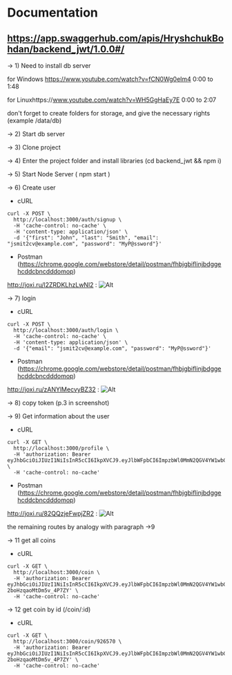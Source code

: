 
# Documentation
## https://app.swaggerhub.com/apis/HryshchukBohdan/backend_jwt/1.0.0#/

-> 1) Need to install db server

for Windows https://www.youtube.com/watch?v=fCN0Wg0elm4  0:00 to 1:48

for Linuxhttps://www.youtube.com/watch?v=WH5GgHaEy7E   0:00 to 2:07 

don't forget to create folders for storage, and give the necessary rights (example /data/db)

-> 2) Start db server

-> 3) Clone project

-> 4) Enter the project folder and install libraries (cd backend_jwt && npm i)

-> 5) Start Node Server ( npm start )

-> 6) Create user

* cURL
~~~~
curl -X POST \
  http://localhost:3000/auth/signup \
  -H 'cache-control: no-cache' \
  -H 'content-type: application/json' \
  -d '{"first": "John", "last": "Smith", "email": "jsmit2cv@example.com", "password": "MyP@ssword"}'
~~~~

* Postman (https://chrome.google.com/webstore/detail/postman/fhbjgbiflinjbdggehcddcbncdddomop)
	
http://joxi.ru/l2ZRDKLhzLwNl2 : ![Alt](http://joxi.ru/l2ZRDKLhzLwNl2 "Title")

-> 7) login

* cURL
~~~~
curl -X POST \
  http://localhost:3000/auth/login \
  -H 'cache-control: no-cache' \
  -H 'content-type: application/json' \
  -d '{"email": "jsmit2cv@example.com", "password": "MyP@ssword"}'
~~~~

* Postman (https://chrome.google.com/webstore/detail/postman/fhbjgbiflinjbdggehcddcbncdddomop)
	
http://joxi.ru/zANYlMecvyBZ32 : ![Alt](http://joxi.ru/zANYlMecvyBZ32 "Title")

-> 8) copy token (p.3 in screenshot)

-> 9) Get information about the user

* cURL
~~~~
curl -X GET \
  http://localhost:3000/profile \
  -H 'authorization: Bearer eyJhbGciOiJIUzI1NiIsInR5cCI6IkpXVCJ9.eyJlbWFpbCI6ImpzbWl0MmN2QGV4YW1wbGUuY29tIiwidXNlcklkIjoiNWNhZWVkMDU2YWIxZDE2N2I1OGZjMGI0IiwiaWF0IjoxNTU0OTY5NDM1LCJleHAiOjE1NTQ5NzMwMzV9.h9G_uWHKVlaQq5XiYp4jSrT11w2yLyhKM8W2LVQGLR4' \
  -H 'cache-control: no-cache'
~~~~

* Postman (https://chrome.google.com/webstore/detail/postman/fhbjgbiflinjbdggehcddcbncdddomop)
	
http://joxi.ru/82QQzjeFwpjZR2 : ![Alt](http://joxi.ru/82QQzjeFwpjZR2 "Title")


the remaining routes by analogy with paragraph ->9

-> 11 get all coins

* cURL
~~~~
curl -X GET \
  http://localhost:3000/coin \
  -H 'authorization: Bearer eyJhbGciOiJIUzI1NiIsInR5cCI6IkpXVCJ9.eyJlbWFpbCI6ImpzbWl0MmN2QGV4YW1wbGUuY29tIiwidXNlcklkIjoiNWNhZWVkMDU2YWIxZDE2N2I1OGZjMGI0IiwiaWF0IjoxNTU1MDczNTc4LCJleHAiOjE1NTUwNzcxNzh9.2WhbvqYk8QuJlJmFv5ygZC-2boHzqaoMtDm5v_4P7ZY' \
  -H 'cache-control: no-cache'
~~~~

-> 12 get coin by id  (/coin/:id)

* cURL
~~~~
curl -X GET \
  http://localhost:3000/coin/926570 \
  -H 'authorization: Bearer eyJhbGciOiJIUzI1NiIsInR5cCI6IkpXVCJ9.eyJlbWFpbCI6ImpzbWl0MmN2QGV4YW1wbGUuY29tIiwidXNlcklkIjoiNWNhZWVkMDU2YWIxZDE2N2I1OGZjMGI0IiwiaWF0IjoxNTU1MDczNTc4LCJleHAiOjE1NTUwNzcxNzh9.2WhbvqYk8QuJlJmFv5ygZC-2boHzqaoMtDm5v_4P7ZY' \
  -H 'cache-control: no-cache'
~~~~
